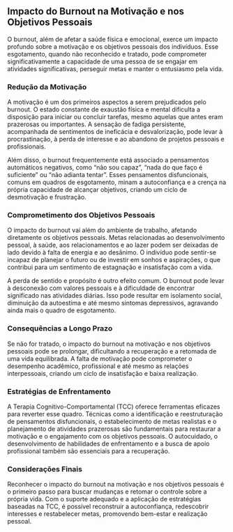 
## Impacto do Burnout na Motivação e nos Objetivos Pessoais

O burnout, além de afetar a saúde física e emocional, exerce um impacto profundo sobre a motivação e os objetivos pessoais dos indivíduos. Esse esgotamento, quando não reconhecido e tratado, pode comprometer significativamente a capacidade de uma pessoa de se engajar em atividades significativas, perseguir metas e manter o entusiasmo pela vida.

### Redução da Motivação

A motivação é um dos primeiros aspectos a serem prejudicados pelo burnout. O estado constante de exaustão física e mental dificulta a disposição para iniciar ou concluir tarefas, mesmo aquelas que antes eram prazerosas ou importantes. A sensação de fadiga persistente, acompanhada de sentimentos de ineficácia e desvalorização, pode levar à procrastinação, à perda de interesse e ao abandono de projetos pessoais e profissionais.

Além disso, o burnout frequentemente está associado a pensamentos automáticos negativos, como “não sou capaz”, “nada do que faço é suficiente” ou “não adianta tentar”. Esses pensamentos disfuncionais, comuns em quadros de esgotamento, minam a autoconfiança e a crença na própria capacidade de alcançar objetivos, criando um ciclo de desmotivação e frustração.

### Comprometimento dos Objetivos Pessoais

O impacto do burnout vai além do ambiente de trabalho, afetando diretamente os objetivos pessoais. Metas relacionadas ao desenvolvimento pessoal, à saúde, aos relacionamentos e ao lazer podem ser deixadas de lado devido à falta de energia e ao desânimo. O indivíduo pode sentir-se incapaz de planejar o futuro ou de investir em sonhos e aspirações, o que contribui para um sentimento de estagnação e insatisfação com a vida.

A perda de sentido e propósito é outro efeito comum. O burnout pode levar à desconexão com valores pessoais e à dificuldade de encontrar significado nas atividades diárias. Isso pode resultar em isolamento social, diminuição da autoestima e até mesmo sintomas depressivos, agravando ainda mais o quadro de esgotamento.

### Consequências a Longo Prazo

Se não for tratado, o impacto do burnout na motivação e nos objetivos pessoais pode se prolongar, dificultando a recuperação e a retomada de uma vida equilibrada. A falta de motivação pode comprometer o desempenho acadêmico, profissional e até mesmo as relações interpessoais, criando um ciclo de insatisfação e baixa realização.

### Estratégias de Enfrentamento

A Terapia Cognitivo-Comportamental (TCC) oferece ferramentas eficazes para reverter esse quadro. Técnicas como a identificação e reestruturação de pensamentos disfuncionais, o estabelecimento de metas realistas e o planejamento de atividades prazerosas são fundamentais para restaurar a motivação e o engajamento com os objetivos pessoais. O autocuidado, o desenvolvimento de habilidades de enfrentamento e a busca de apoio profissional também são essenciais para a recuperação.

### Considerações Finais

Reconhecer o impacto do burnout na motivação e nos objetivos pessoais é o primeiro passo para buscar mudanças e retomar o controle sobre a própria vida. Com o suporte adequado e a aplicação de estratégias baseadas na TCC, é possível reconstruir a autoconfiança, redescobrir interesses e restabelecer metas, promovendo bem-estar e realização pessoal.
```
